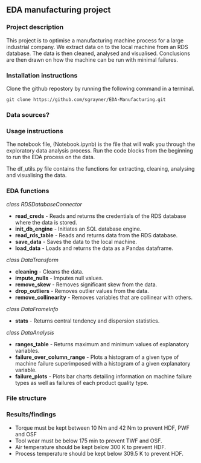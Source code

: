 ## EDA manufacturing project

### Project description
This project is to optimise a manufacturing machine process for a large industrial company. We extract data on to the local machine from an RDS database. The data is then cleaned, analysed and visualised. Conclusions are then drawn on how the machine can be run with minimal failures.

### Installation instructions

Clone the github repostory by running the following command in a terminal.
```
git clone https://github.com/sgrayner/EDA-Manufacturing.git
```

### Data sources?

### Usage instructions

The notebook file, (Notebook.ipynb) is the file that will walk you through the exploratory data analysis process. Run the code blocks from the beginning to run the EDA process on the data.

The df_utils.py file contains the functions for extracting, cleaning, analysing and visualising the data.


### EDA functions

*class RDSDatabaseConnector*
- **read_creds** - Reads and returns the credentials of the RDS database where the data is stored.
- **init_db_engine** - Initiates an SQL database engine.
- **read_rds_table** - Reads and returns data from the RDS database.
- **save_data** - Saves the data to the local machine.
- **load_data** - Loads and returns the data as a Pandas dataframe.

*class DataTransform*
- **cleaning** - Cleans the data.
- **impute_nulls** - Imputes null values.
- **remove_skew** - Removes significant skew from the data.
- **drop_outliers** - Removes outlier values from the data.
- **remove_collinearity** - Removes variables that are collinear with others.

*class DataFrameInfo*
- **stats** - Returns central tendency and dispersion statistics.

*class DataAnalysis*
- **ranges_table** - Returns maximum and minimum values of explanatory variables.
- **failure_over_column_range** - Plots a histogram of a given type of machine failure superimposed with a histogram of a given explanatory variable.
- **failure_plots** - Plots bar charts detailing information on machine failure types as well as failures of each product quality type.


### File structure

### Results/findings

- Torque must be kept between 10 Nm and 42 Nm to prevent HDF, PWF and OSF
- Tool wear must be below 175 min to prevent TWF and OSF.
- Air temperature should be kept below 300 K to prevent HDF.
- Process temperature should be kept below 309.5 K to prevent HDF.
